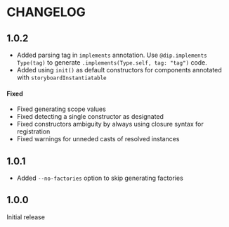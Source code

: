 # CHANGELOG

## 1.0.2

* Added parsing tag in `implements` annotation. Use `@dip.implements Type(tag)` to generate `.implements(Type.self, tag: "tag")` code.  
* Added using `init()` as default constructors for components annotated with `storyboardInstantiatable`

#### Fixed

* Fixed generating scope values
* Fixed detecting a single constructor as designated
* Fixed constructors ambiguity by always using closure syntax for registration
* Fixed warnings for unneded casts of resolved instances

## 1.0.1

* Added `--no-factories` option to skip generating factories

## 1.0.0

Initial release
